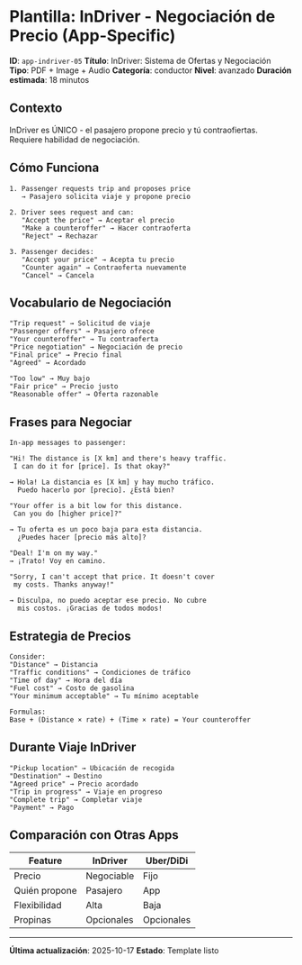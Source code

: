 # Plantilla: InDriver - Negociación de Precio (App-Specific)

**ID**: `app-indriver-05`
**Título**: InDriver: Sistema de Ofertas y Negociación
**Tipo**: PDF + Image + Audio
**Categoría**: conductor
**Nivel**: avanzado
**Duración estimada**: 18 minutos

## Contexto

InDriver es ÚNICO - el pasajero propone precio y tú contraofiertas. Requiere habilidad de negociación.

## Cómo Funciona

```
1. Passenger requests trip and proposes price
   → Pasajero solicita viaje y propone precio

2. Driver sees request and can:
   "Accept the price" → Aceptar el precio
   "Make a counteroffer" → Hacer contraoferta
   "Reject" → Rechazar

3. Passenger decides:
   "Accept your price" → Acepta tu precio
   "Counter again" → Contraoferta nuevamente
   "Cancel" → Cancela
```

## Vocabulario de Negociación

```
"Trip request" → Solicitud de viaje
"Passenger offers" → Pasajero ofrece
"Your counteroffer" → Tu contraoferta
"Price negotiation" → Negociación de precio
"Final price" → Precio final
"Agreed" → Acordado

"Too low" → Muy bajo
"Fair price" → Precio justo
"Reasonable offer" → Oferta razonable
```

## Frases para Negociar

```
In-app messages to passenger:

"Hi! The distance is [X km] and there's heavy traffic.
 I can do it for [price]. Is that okay?"

→ Hola! La distancia es [X km] y hay mucho tráfico.
  Puedo hacerlo por [precio]. ¿Está bien?

"Your offer is a bit low for this distance.
 Can you do [higher price]?"

→ Tu oferta es un poco baja para esta distancia.
  ¿Puedes hacer [precio más alto]?

"Deal! I'm on my way."
→ ¡Trato! Voy en camino.

"Sorry, I can't accept that price. It doesn't cover
 my costs. Thanks anyway!"

→ Disculpa, no puedo aceptar ese precio. No cubre
  mis costos. ¡Gracias de todos modos!
```

## Estrategia de Precios

```
Consider:
"Distance" → Distancia
"Traffic conditions" → Condiciones de tráfico
"Time of day" → Hora del día
"Fuel cost" → Costo de gasolina
"Your minimum acceptable" → Tu mínimo aceptable

Formulas:
Base + (Distance × rate) + (Time × rate) = Your counteroffer
```

## Durante Viaje InDriver

```
"Pickup location" → Ubicación de recogida
"Destination" → Destino
"Agreed price" → Precio acordado
"Trip in progress" → Viaje en progreso
"Complete trip" → Completar viaje
"Payment" → Pago
```

## Comparación con Otras Apps

| Feature | InDriver | Uber/DiDi |
|---------|----------|-----------|
| Precio | Negociable | Fijo |
| Quién propone | Pasajero | App |
| Flexibilidad | Alta | Baja |
| Propinas | Opcionales | Opcionales |

---

**Última actualización**: 2025-10-17
**Estado**: Template listo
